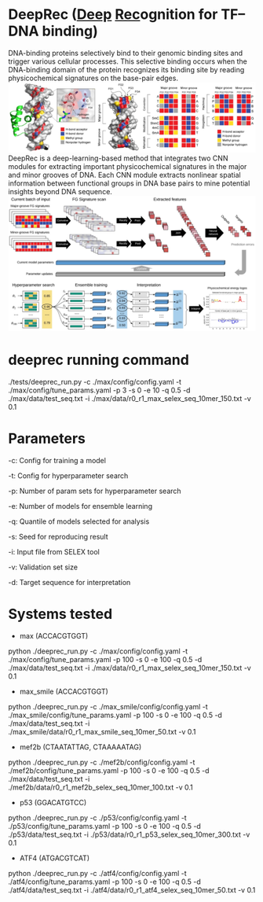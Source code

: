 # DeepRec (<u>Deep</u> <u>Rec</u>ognition for TF–DNA binding)
DNA-binding proteins selectively bind to their genomic binding sites and trigger various cellular processes. This selective binding occurs when the DNA-binding domain of the protein recognizes its binding site by reading physicochemical signatures on the base-pair edges.
![alt text](https://github.com/TsuPeiChiu/deeprec/blob/main/deeprec/imgs/figure1.jpg)
DeepRec is a deep-learning-based method that integrates two CNN modules for extracting important physicochemical signatures in the major and minor grooves of DNA. Each CNN module extracts nonlinear spatial information between functional groups in DNA base pairs to mine potential insights beyond DNA sequence.
![alt text](https://github.com/TsuPeiChiu/deeprec/blob/main/deeprec/imgs/figure2.jpg)


# deeprec running command
./tests/deeprec_run.py -c ./max/config/config.yaml -t ./max/config/tune_params.yaml -p 3 -s 0 -e 10 -q 0.5 -d ./max/data/test_seq.txt -i ./max/data/r0_r1_max_selex_seq_10mer_150.txt -v 0.1

# Parameters 
-c: Config for training a model

-t: Config for hyperparameter search

-p: Number of param sets for hyperparameter search

-e: Number of models for ensemble learning

-q: Quantile of models selected for analysis

-s: Seed for reproducing result

-i: Input file from SELEX tool

-v: Validation set size

-d: Target sequence for interpretation

# Systems tested
- max (ACCACGTGGT)

python ./deeprec_run.py -c ./max/config/config.yaml -t ./max/config/tune_params.yaml -p 100 -s 0 -e 100 -q 0.5 -d ./max/data/test_seq.txt -i ./max/data/r0_r1_max_selex_seq_10mer_150.txt -v 0.1

- max_smile (ACCACGTGGT)

python ./deeprec_run.py -c ./max_smile/config/config.yaml -t ./max_smile/config/tune_params.yaml -p 100 -s 0 -e 100 -q 0.5 -d ./max/data/test_seq.txt -i ./max_smile/data/r0_r1_max_smile_seq_10mer_50.txt -v 0.1

- mef2b (CTAATATTAG, CTAAAAATAG)

python ./deeprec_run.py -c ./mef2b/config/config.yaml -t ./mef2b/config/tune_params.yaml -p 100 -s 0 -e 100 -q 0.5 -d ./max/data/test_seq.txt -i ./mef2b/data/r0_r1_mef2b_selex_seq_10mer_100.txt -v 0.1

- p53 (GGACATGTCC)

python ./deeprec_run.py -c ./p53/config/config.yaml -t ./p53/config/tune_params.yaml -p 100 -s 0 -e 100 -q 0.5 -d ./p53/data/test_seq.txt -i ./p53/data/r0_r1_p53_selex_seq_10mer_300.txt -v 0.1

- ATF4 (ATGACGTCAT)

python ./deeprec_run.py -c ./atf4/config/config.yaml -t ./atf4/config/tune_params.yaml -p 100 -s 0 -e 100 -q 0.5 -d ./atf4/data/test_seq.txt -i ./atf4/data/r0_r1_atf4_selex_seq_10mer_50.txt -v 0.1

